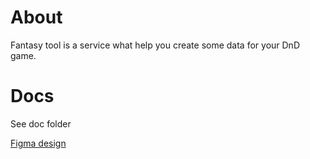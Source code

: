 # About
Fantasy tool is a service what help you create some data for your DnD game.

# Docs
See doc folder

[Figma design](https://www.figma.com/file/TWRC9Gy79A3d6YMotI08Ds/Fantasy-Tools?node-id=0%3A1)
